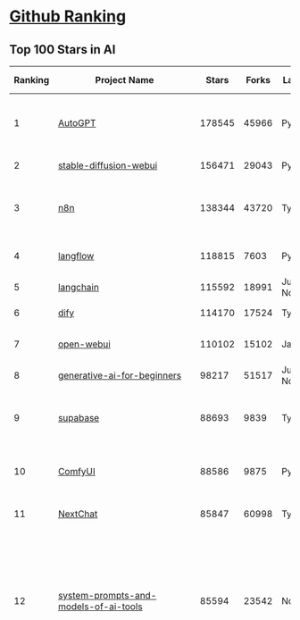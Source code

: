 [Github Ranking](../README.md)
==========

## Top 100 Stars in AI

| Ranking | Project Name | Stars | Forks | Language | Open Issues | Description | Last Commit |
| ------- | ------------ | ----- | ----- | -------- | ----------- | ----------- | ----------- |
| 1 | [AutoGPT](https://github.com/Significant-Gravitas/AutoGPT) | 178545 | 45966 | Python | 162 | AutoGPT is the vision of accessible AI for everyone, to use and to build on. Our mission is to provide the tools, so that you can focus on what matters. | 2025-09-17T03:17:35Z |
| 2 | [stable-diffusion-webui](https://github.com/AUTOMATIC1111/stable-diffusion-webui) | 156471 | 29043 | Python | 2369 | Stable Diffusion web UI | 2025-05-03T06:17:03Z |
| 3 | [n8n](https://github.com/n8n-io/n8n) | 138344 | 43720 | TypeScript | 701 | Fair-code workflow automation platform with native AI capabilities. Combine visual building with custom code, self-host or cloud, 400+ integrations. | 2025-09-16T21:28:24Z |
| 4 | [langflow](https://github.com/langflow-ai/langflow) | 118815 | 7603 | Python | 444 | Langflow is a powerful tool for building and deploying AI-powered agents and workflows. | 2025-09-17T00:50:17Z |
| 5 | [langchain](https://github.com/langchain-ai/langchain) | 115592 | 18991 | Jupyter Notebook | 122 | 🦜🔗 Build context-aware reasoning applications | 2025-09-17T03:07:14Z |
| 6 | [dify](https://github.com/langgenius/dify) | 114170 | 17524 | TypeScript | 462 | Production-ready platform for agentic workflow development. | 2025-09-17T03:18:31Z |
| 7 | [open-webui](https://github.com/open-webui/open-webui) | 110102 | 15102 | JavaScript | 214 | User-friendly AI Interface (Supports Ollama, OpenAI API, ...) | 2025-09-17T03:30:33Z |
| 8 | [generative-ai-for-beginners](https://github.com/microsoft/generative-ai-for-beginners) | 98217 | 51517 | Jupyter Notebook | 3 | 21 Lessons, Get Started Building with Generative AI  | 2025-09-15T03:15:03Z |
| 9 | [supabase](https://github.com/supabase/supabase) | 88693 | 9839 | TypeScript | 229 | The Postgres development platform. Supabase gives you a dedicated Postgres database to build your web, mobile, and AI applications. | 2025-09-17T03:34:21Z |
| 10 | [ComfyUI](https://github.com/comfyanonymous/ComfyUI) | 88586 | 9875 | Python | 2690 | The most powerful and modular diffusion model GUI, api and backend with a graph/nodes interface. | 2025-09-16T23:21:15Z |
| 11 | [NextChat](https://github.com/ChatGPTNextWeb/NextChat) | 85847 | 60998 | TypeScript | 664 | ✨ Light and Fast AI Assistant. Support: Web \| iOS \| MacOS \| Android \|  Linux \| Windows | 2025-09-15T10:53:22Z |
| 12 | [system-prompts-and-models-of-ai-tools](https://github.com/x1xhlol/system-prompts-and-models-of-ai-tools) | 85594 | 23542 | None | 49 | FULL Augment Code, Claude Code, Cluely, CodeBuddy, Cursor, Devin AI, Junie, Kiro, Leap.new, Lovable, Manus Agent Tools, NotionAI, Orchids.app, Perplexity, Poke, Qoder, Replit, Same.dev, Trae, Traycer AI, VSCode Agent, Warp.dev, Windsurf, Xcode, Z.ai Code, dia & v0. (And other Open Sourced) System Prompts, Internal Tools & AI Models | 2025-09-16T17:13:12Z |
| 13 | [funNLP](https://github.com/fighting41love/funNLP) | 76032 | 14999 | Python | 34 | 中英文敏感词、语言检测、中外手机/电话归属地/运营商查询、名字推断性别、手机号抽取、身份证抽取、邮箱抽取、中日文人名库、中文缩写库、拆字词典、词汇情感值、停用词、反动词表、暴恐词表、繁简体转换、英文模拟中文发音、汪峰歌词生成器、职业名称词库、同义词库、反义词库、否定词库、汽车品牌词库、汽车零件词库、连续英文切割、各种中文词向量、公司名字大全、古诗词库、IT词库、财经词库、成语词库、地名词库、历史名人词库、诗词词库、医学词库、饮食词库、法律词库、汽车词库、动物词库、中文聊天语料、中文谣言数据、百度中文问答数据集、句子相似度匹配算法集合、bert资源、文本生成&摘要相关工具、cocoNLP信息抽取工具、国内电话号码正则匹配、清华大学XLORE:中英文跨语言百科知识图谱、清华大学人工智能技术系列报告、自然语言生成、NLU太难了系列、自动对联数据及机器人、用户名黑名单列表、罪名法务名词及分类模型、微信公众号语料、cs224n深度学习自然语言处理课程、中文手写汉字识别、中文自然语言处理 语料/数据集、变量命名神器、分词语料库+代码、任务型对话英文数据集、ASR 语音数据集 + 基于深度学习的中文语音识别系统、笑声检测器、Microsoft多语言数字/单位/如日期时间识别包、中华新华字典数据库及api(包括常用歇后语、成语、词语和汉字)、文档图谱自动生成、SpaCy 中文模型、Common Voice语音识别数据集新版、神经网络关系抽取、基于bert的命名实体识别、关键词(Keyphrase)抽取包pke、基于医疗领域知识图谱的问答系统、基于依存句法与语义角色标注的事件三元组抽取、依存句法分析4万句高质量标注数据、cnocr：用来做中文OCR的Python3包、中文人物关系知识图谱项目、中文nlp竞赛项目及代码汇总、中文字符数据、speech-aligner: 从“人声语音”及其“语言文本”产生音素级别时间对齐标注的工具、AmpliGraph: 知识图谱表示学习(Python)库：知识图谱概念链接预测、Scattertext 文本可视化(python)、语言/知识表示工具：BERT & ERNIE、中文对比英文自然语言处理NLP的区别综述、Synonyms中文近义词工具包、HarvestText领域自适应文本挖掘工具（新词发现-情感分析-实体链接等）、word2word：(Python)方便易用的多语言词-词对集：62种语言/3,564个多语言对、语音识别语料生成工具：从具有音频/字幕的在线视频创建自动语音识别(ASR)语料库、构建医疗实体识别的模型（包含词典和语料标注）、单文档非监督的关键词抽取、Kashgari中使用gpt-2语言模型、开源的金融投资数据提取工具、文本自动摘要库TextTeaser: 仅支持英文、人民日报语料处理工具集、一些关于自然语言的基本模型、基于14W歌曲知识库的问答尝试--功能包括歌词接龙and已知歌词找歌曲以及歌曲歌手歌词三角关系的问答、基于Siamese bilstm模型的相似句子判定模型并提供训练数据集和测试数据集、用Transformer编解码模型实现的根据Hacker News文章标题自动生成评论、用BERT进行序列标记和文本分类的模板代码、LitBank：NLP数据集——支持自然语言处理和计算人文学科任务的100部带标记英文小说语料、百度开源的基准信息抽取系统、虚假新闻数据集、Facebook: LAMA语言模型分析，提供Transformer-XL/BERT/ELMo/GPT预训练语言模型的统一访问接口、CommonsenseQA：面向常识的英文QA挑战、中文知识图谱资料、数据及工具、各大公司内部里大牛分享的技术文档 PDF 或者 PPT、自然语言生成SQL语句（英文）、中文NLP数据增强（EDA）工具、英文NLP数据增强工具 、基于医药知识图谱的智能问答系统、京东商品知识图谱、基于mongodb存储的军事领域知识图谱问答项目、基于远监督的中文关系抽取、语音情感分析、中文ULMFiT-情感分析-文本分类-语料及模型、一个拍照做题程序、世界各国大规模人名库、一个利用有趣中文语料库 qingyun 训练出来的中文聊天机器人、中文聊天机器人seqGAN、省市区镇行政区划数据带拼音标注、教育行业新闻语料库包含自动文摘功能、开放了对话机器人-知识图谱-语义理解-自然语言处理工具及数据、中文知识图谱：基于百度百科中文页面-抽取三元组信息-构建中文知识图谱、masr: 中文语音识别-提供预训练模型-高识别率、Python音频数据增广库、中文全词覆盖BERT及两份阅读理解数据、ConvLab：开源多域端到端对话系统平台、中文自然语言处理数据集、基于最新版本rasa搭建的对话系统、基于TensorFlow和BERT的管道式实体及关系抽取、一个小型的证券知识图谱/知识库、复盘所有NLP比赛的TOP方案、OpenCLaP：多领域开源中文预训练语言模型仓库、UER：基于不同语料+编码器+目标任务的中文预训练模型仓库、中文自然语言处理向量合集、基于金融-司法领域(兼有闲聊性质)的聊天机器人、g2pC：基于上下文的汉语读音自动标记模块、Zincbase 知识图谱构建工具包、诗歌质量评价/细粒度情感诗歌语料库、快速转化「中文数字」和「阿拉伯数字」、百度知道问答语料库、基于知识图谱的问答系统、jieba_fast 加速版的jieba、正则表达式教程、中文阅读理解数据集、基于BERT等最新语言模型的抽取式摘要提取、Python利用深度学习进行文本摘要的综合指南、知识图谱深度学习相关资料整理、维基大规模平行文本语料、StanfordNLP 0.2.0：纯Python版自然语言处理包、NeuralNLP-NeuralClassifier：腾讯开源深度学习文本分类工具、端到端的封闭域对话系统、中文命名实体识别：NeuroNER vs. BertNER、新闻事件线索抽取、2019年百度的三元组抽取比赛：“科学空间队”源码、基于依存句法的开放域文本知识三元组抽取和知识库构建、中文的GPT2训练代码、ML-NLP - 机器学习(Machine Learning)NLP面试中常考到的知识点和代码实现、nlp4han:中文自然语言处理工具集(断句/分词/词性标注/组块/句法分析/语义分析/NER/N元语法/HMM/代词消解/情感分析/拼写检查、XLM：Facebook的跨语言预训练语言模型、用基于BERT的微调和特征提取方法来进行知识图谱百度百科人物词条属性抽取、中文自然语言处理相关的开放任务-数据集-当前最佳结果、CoupletAI - 基于CNN+Bi-LSTM+Attention 的自动对对联系统、抽象知识图谱、MiningZhiDaoQACorpus - 580万百度知道问答数据挖掘项目、brat rapid annotation tool: 序列标注工具、大规模中文知识图谱数据：1.4亿实体、数据增强在机器翻译及其他nlp任务中的应用及效果、allennlp阅读理解:支持多种数据和模型、PDF表格数据提取工具 、 Graphbrain：AI开源软件库和科研工具，目的是促进自动意义提取和文本理解以及知识的探索和推断、简历自动筛选系统、基于命名实体识别的简历自动摘要、中文语言理解测评基准，包括代表性的数据集&基准模型&语料库&排行榜、树洞 OCR 文字识别 、从包含表格的扫描图片中识别表格和文字、语声迁移、Python口语自然语言处理工具集(英文)、 similarity：相似度计算工具包，java编写、海量中文预训练ALBERT模型 、Transformers 2.0 、基于大规模音频数据集Audioset的音频增强 、Poplar：网页版自然语言标注工具、图片文字去除，可用于漫画翻译 、186种语言的数字叫法库、Amazon发布基于知识的人-人开放领域对话数据集 、中文文本纠错模块代码、繁简体转换 、 Python实现的多种文本可读性评价指标、类似于人名/地名/组织机构名的命名体识别数据集 、东南大学《知识图谱》研究生课程(资料)、. 英文拼写检查库 、 wwsearch是企业微信后台自研的全文检索引擎、CHAMELEON：深度学习新闻推荐系统元架构 、 8篇论文梳理BERT相关模型进展与反思、DocSearch：免费文档搜索引擎、 LIDA：轻量交互式对话标注工具 、aili - the fastest in-memory index in the East 东半球最快并发索引 、知识图谱车音工作项目、自然语言生成资源大全 、中日韩分词库mecab的Python接口库、中文文本摘要/关键词提取、汉字字符特征提取器 (featurizer)，提取汉字的特征（发音特征、字形特征）用做深度学习的特征、中文生成任务基准测评 、中文缩写数据集、中文任务基准测评 - 代表性的数据集-基准(预训练)模型-语料库-baseline-工具包-排行榜、PySS3：面向可解释AI的SS3文本分类器机器可视化工具 、中文NLP数据集列表、COPE - 格律诗编辑程序、doccano：基于网页的开源协同多语言文本标注工具 、PreNLP：自然语言预处理库、简单的简历解析器，用来从简历中提取关键信息、用于中文闲聊的GPT2模型：GPT2-chitchat、基于检索聊天机器人多轮响应选择相关资源列表(Leaderboards、Datasets、Papers)、(Colab)抽象文本摘要实现集锦(教程 、词语拼音数据、高效模糊搜索工具、NLP数据增广资源集、微软对话机器人框架 、 GitHub Typo Corpus：大规模GitHub多语言拼写错误/语法错误数据集、TextCluster：短文本聚类预处理模块 Short text cluster、面向语音识别的中文文本规范化、BLINK：最先进的实体链接库、BertPunc：基于BERT的最先进标点修复模型、Tokenizer：快速、可定制的文本词条化库、中文语言理解测评基准，包括代表性的数据集、基准(预训练)模型、语料库、排行榜、spaCy 医学文本挖掘与信息提取 、 NLP任务示例项目代码集、 python拼写检查库、chatbot-list - 行业内关于智能客服、聊天机器人的应用和架构、算法分享和介绍、语音质量评价指标(MOSNet, BSSEval, STOI, PESQ, SRMR)、 用138GB语料训练的法文RoBERTa预训练语言模型 、BERT-NER-Pytorch：三种不同模式的BERT中文NER实验、无道词典 - 有道词典的命令行版本，支持英汉互查和在线查询、2019年NLP亮点回顾、 Chinese medical dialogue data 中文医疗对话数据集 、最好的汉字数字(中文数字)-阿拉伯数字转换工具、 基于百科知识库的中文词语多词义/义项获取与特定句子词语语义消歧、awesome-nlp-sentiment-analysis - 情感分析、情绪原因识别、评价对象和评价词抽取、LineFlow：面向所有深度学习框架的NLP数据高效加载器、中文医学NLP公开资源整理 、MedQuAD：(英文)医学问答数据集、将自然语言数字串解析转换为整数和浮点数、Transfer Learning in Natural Language Processing (NLP) 、面向语音识别的中文/英文发音辞典、Tokenizers：注重性能与多功能性的最先进分词器、CLUENER 细粒度命名实体识别 Fine Grained Named Entity Recognition、 基于BERT的中文命名实体识别、中文谣言数据库、NLP数据集/基准任务大列表、nlp相关的一些论文及代码, 包括主题模型、词向量(Word Embedding)、命名实体识别(NER)、文本分类(Text Classificatin)、文本生成(Text Generation)、文本相似性(Text Similarity)计算等，涉及到各种与nlp相关的算法，基于keras和tensorflow 、Python文本挖掘/NLP实战示例、 Blackstone：面向非结构化法律文本的spaCy pipeline和NLP模型通过同义词替换实现文本“变脸” 、中文 预训练 ELECTREA 模型: 基于对抗学习 pretrain Chinese Model 、albert-chinese-ner - 用预训练语言模型ALBERT做中文NER 、基于GPT2的特定主题文本生成/文本增广、开源预训练语言模型合集、多语言句向量包、编码、标记和实现：一种可控高效的文本生成方法、 英文脏话大列表 、attnvis：GPT2、BERT等transformer语言模型注意力交互可视化、CoVoST：Facebook发布的多语种语音-文本翻译语料库，包括11种语言(法语、德语、荷兰语、俄语、西班牙语、意大利语、土耳其语、波斯语、瑞典语、蒙古语和中文)的语音、文字转录及英文译文、Jiagu自然语言处理工具 - 以BiLSTM等模型为基础，提供知识图谱关系抽取 中文分词 词性标注 命名实体识别 情感分析 新词发现 关键词 文本摘要 文本聚类等功能、用unet实现对文档表格的自动检测，表格重建、NLP事件提取文献资源列表 、 金融领域自然语言处理研究资源大列表、CLUEDatasetSearch - 中英文NLP数据集：搜索所有中文NLP数据集，附常用英文NLP数据集 、medical_NER - 中文医学知识图谱命名实体识别 、(哈佛)讲因果推理的免费书、知识图谱相关学习资料/数据集/工具资源大列表、Forte：灵活强大的自然语言处理pipeline工具集 、Python字符串相似性算法库、PyLaia：面向手写文档分析的深度学习工具包、TextFooler：针对文本分类/推理的对抗文本生成模块、Haystack：灵活、强大的可扩展问答(QA)框架、中文关键短语抽取工具 | 2024-05-10T07:38:24Z |
| 14 | [netdata](https://github.com/netdata/netdata) | 75923 | 6154 | C | 171 | The fastest path to AI-powered full stack observability, even for lean teams. | 2025-09-16T21:24:36Z |
| 15 | [gemini-cli](https://github.com/google-gemini/gemini-cli) | 75468 | 8012 | TypeScript | 1692 | An open-source AI agent that brings the power of Gemini directly into your terminal. | 2025-09-17T03:33:39Z |
| 16 | [Deep-Live-Cam](https://github.com/hacksider/Deep-Live-Cam) | 73154 | 10598 | Python | 74 | real time face swap and one-click video deepfake with only a single image | 2025-08-29T06:44:46Z |
| 17 | [LLMs-from-scratch](https://github.com/rasbt/LLMs-from-scratch) | 71641 | 10330 | Jupyter Notebook | 3 | Implement a ChatGPT-like LLM in PyTorch from scratch, step by step | 2025-09-17T02:23:31Z |
| 18 | [awesome-mcp-servers](https://github.com/punkpeye/awesome-mcp-servers) | 70354 | 5789 | None | 37 | A collection of MCP servers. | 2025-09-16T03:18:22Z |
| 19 | [browser-use](https://github.com/browser-use/browser-use) | 69996 | 8169 | Python | 108 | 🌐 Make websites accessible for AI agents. Automate tasks online with ease. | 2025-09-17T00:47:19Z |
| 20 | [awesome-llm-apps](https://github.com/Shubhamsaboo/awesome-llm-apps) | 69039 | 8732 | Python | 4 | Collection of awesome LLM apps with AI Agents and RAG using OpenAI, Anthropic, Gemini and opensource models. | 2025-09-15T05:12:31Z |
| 21 | [lobe-chat](https://github.com/lobehub/lobe-chat) | 65613 | 13591 | TypeScript | 919 | 🤯 Lobe Chat - an open-source, modern design AI chat framework. Supports multiple AI providers (OpenAI / Claude 4 / Gemini / DeepSeek / Ollama / Qwen), Knowledge Base (file upload / RAG ), one click install MCP Marketplace and Artifacts / Thinking. One-click FREE deployment of your private AI Agent application. | 2025-09-17T03:36:05Z |
| 22 | [AppFlowy](https://github.com/AppFlowy-IO/AppFlowy) | 65480 | 4551 | Dart | 963 | Bring projects, wikis, and teams together with AI. AppFlowy is the AI collaborative workspace where you achieve more without losing control of your data. The leading open source Notion alternative. | 2025-09-12T08:21:33Z |
| 23 | [ragflow](https://github.com/infiniflow/ragflow) | 64517 | 6729 | TypeScript | 2816 | RAGFlow is a leading open-source Retrieval-Augmented Generation (RAG) engine that fuses cutting-edge RAG with Agent capabilities to create a superior context layer for LLMs | 2025-09-17T02:30:45Z |
| 24 | [LLaMA-Factory](https://github.com/hiyouga/LLaMA-Factory) | 58433 | 7176 | Python | 637 | Unified Efficient Fine-Tuning of 100+ LLMs & VLMs (ACL 2024) | 2025-09-16T09:04:21Z |
| 25 | [MetaGPT](https://github.com/FoundationAgents/MetaGPT) | 58430 | 7061 | Python | 11 | 🌟 The Multi-Agent Framework: First AI Software Company, Towards Natural Language Programming | 2025-06-30T11:45:55Z |
| 26 | [firecrawl](https://github.com/firecrawl/firecrawl) | 57770 | 4775 | TypeScript | 140 | The Web Data API for AI - Turn entire websites into LLM-ready markdown or structured data 🔥 | 2025-09-17T01:54:13Z |
| 27 | [gpt-engineer](https://github.com/AntonOsika/gpt-engineer) | 54869 | 7293 | Python | 31 | CLI platform to experiment with codegen. Precursor to: https://lovable.dev | 2025-05-14T10:15:10Z |
| 28 | [PaddleOCR](https://github.com/PaddlePaddle/PaddleOCR) | 54242 | 8629 | Python | 138 | Turn any PDF or image document into structured data for your AI. A powerful, lightweight OCR toolkit that bridges the gap between images/PDFs and LLMs. Supports 80+ languages. | 2025-09-16T06:50:51Z |
| 29 | [ChatGPT](https://github.com/lencx/ChatGPT) | 54092 | 6153 | Rust | 848 | 🔮 ChatGPT Desktop Application (Mac, Windows and Linux) | 2024-08-29T17:58:11Z |
| 30 | [crawl4ai](https://github.com/unclecode/crawl4ai) | 53410 | 5309 | Python | 170 | 🚀🤖 Crawl4AI: Open-source LLM Friendly Web Crawler & Scraper. Don't be shy, join here: https://discord.gg/jP8KfhDhyN | 2025-09-16T07:48:45Z |
| 31 | [meilisearch](https://github.com/meilisearch/meilisearch) | 53202 | 2167 | Rust | 208 | A lightning-fast search engine API bringing AI-powered hybrid search to your sites and applications. | 2025-09-16T15:45:52Z |
| 32 | [OpenBB](https://github.com/OpenBB-finance/OpenBB) | 52305 | 4973 | Python | 36 | Financial data platform for analysts, quants and AI agents. | 2025-09-17T01:01:26Z |
| 33 | [autogen](https://github.com/microsoft/autogen) | 49849 | 7631 | Python | 398 | A programming framework for agentic AI 🤖 PyPi: autogen-agentchat Discord: https://aka.ms/autogen-discord Office Hour: https://aka.ms/autogen-officehour | 2025-09-16T09:49:09Z |
| 34 | [anything-llm](https://github.com/Mintplex-Labs/anything-llm) | 49120 | 5085 | JavaScript | 265 | The all-in-one Desktop & Docker AI application with built-in RAG, AI agents, No-code agent builder, MCP compatibility,  and more. | 2025-09-17T02:00:51Z |
| 35 | [unsloth](https://github.com/unslothai/unsloth) | 45550 | 3707 | Python | 746 | Fine-tuning & Reinforcement Learning for LLMs. 🦥 Train OpenAI gpt-oss, Qwen3, Llama 4, DeepSeek-R1, Gemma 3, TTS 2x faster with 70% less VRAM. | 2025-09-16T17:07:03Z |
| 36 | [dbeaver](https://github.com/dbeaver/dbeaver) | 45417 | 3840 | Java | 3063 | Free universal database tool and SQL client | 2025-09-16T17:05:12Z |
| 37 | [text-generation-webui](https://github.com/oobabooga/text-generation-webui) | 44987 | 5778 | Python | 2583 | The definitive Web UI for local AI, with powerful features and easy setup. | 2025-09-03T23:50:25Z |
| 38 | [JeecgBoot](https://github.com/jeecgboot/JeecgBoot) | 43874 | 15555 | Java | 67 | 🔥AI低代码平台，助力企业快速实现低代码开发和构建AI应用！前后端分离架构 SpringBoot3，SpringCloud、Mybatis，Ant Design&Vue3、TS+vite！强大代码生成器实现前后端一键生成，无需手写代码! 引领AI低代码开发模式：AI生成→在线编码→代码生成→手工合并，解决Java项目80%重复工作，提升效率，节省成本，兼顾灵活性~ | 2025-09-13T12:31:20Z |
| 39 | [Flowise](https://github.com/FlowiseAI/Flowise) | 43706 | 22292 | TypeScript | 597 | Build AI Agents, Visually | 2025-09-16T22:52:19Z |
| 40 | [ClickHouse](https://github.com/ClickHouse/ClickHouse) | 42919 | 7661 | C++ | 4555 | ClickHouse® is a real-time analytics database management system | 2025-09-17T03:33:51Z |
| 41 | [airflow](https://github.com/apache/airflow) | 42395 | 15603 | Python | 1301 | Apache Airflow - A platform to programmatically author, schedule, and monitor workflows | 2025-09-17T02:16:58Z |
| 42 | [GitHubDaily](https://github.com/GitHubDaily/GitHubDaily) | 42036 | 4263 | None | 421 | 坚持分享 GitHub 上高质量、有趣实用的开源技术教程、开发者工具、编程网站、技术资讯。A list cool, interesting projects of GitHub. | 2025-03-20T08:54:47Z |
| 43 | [kong](https://github.com/Kong/kong) | 41770 | 4983 | Lua | 63 | 🦍 The Cloud-Native API Gateway and AI Gateway. | 2025-09-15T13:27:07Z |
| 44 | [ailearning](https://github.com/apachecn/ailearning) | 41450 | 11587 | Python | 3 | AiLearning：数据分析+机器学习实战+线性代数+PyTorch+NLTK+TF2 | 2024-11-12T16:21:55Z |
| 45 | [ColossalAI](https://github.com/hpcaitech/ColossalAI) | 41154 | 4532 | Python | 430 | Making large AI models cheaper, faster and more accessible | 2025-09-16T08:30:38Z |
| 46 | [llm-app](https://github.com/pathwaycom/llm-app) | 40640 | 1090 | Jupyter Notebook | 4 | Ready-to-run cloud templates for RAG, AI pipelines, and enterprise search with live data. 🐳Docker-friendly.⚡Always in sync with Sharepoint, Google Drive, S3, Kafka, PostgreSQL, real-time data APIs, and more. | 2025-09-15T12:49:25Z |
| 47 | [ai-hedge-fund](https://github.com/virattt/ai-hedge-fund) | 40596 | 7155 | Python | 21 | An AI Hedge Fund Team | 2025-09-17T01:02:28Z |
| 48 | [AI-For-Beginners](https://github.com/microsoft/AI-For-Beginners) | 40211 | 7886 | Jupyter Notebook | 21 | 12 Weeks, 24 Lessons, AI for All! | 2025-09-09T20:42:34Z |
| 49 | [mem0](https://github.com/mem0ai/mem0) | 39958 | 4208 | Python | 319 | Universal memory layer for AI Agents; Announcing OpenMemory MCP - local and secure memory management. | 2025-09-16T05:18:44Z |
| 50 | [MoneyPrinterTurbo](https://github.com/harry0703/MoneyPrinterTurbo) | 39928 | 5795 | Python | 183 | 利用AI大模型，一键生成高清短视频 Generate short videos with one click using AI LLM. | 2025-06-11T06:34:54Z |
| 51 | [upscayl](https://github.com/upscayl/upscayl) | 39782 | 1855 | TypeScript | 52 | 🆙 Upscayl - #1 Free and Open Source AI Image Upscaler for Linux, MacOS and Windows. | 2025-09-08T13:13:37Z |
| 52 | [chatgpt-on-wechat](https://github.com/zhayujie/chatgpt-on-wechat) | 39064 | 9436 | Python | 305 | 基于大模型搭建的聊天机器人，同时支持 微信公众号、企业微信应用、飞书、钉钉 等接入，可选择ChatGPT/Claude/DeepSeek/文心一言/讯飞星火/通义千问/ Gemini/GLM-4/Kimi/LinkAI，能处理文本、语音和图片，访问操作系统和互联网，支持基于自有知识库进行定制企业智能客服。 | 2025-08-08T02:47:49Z |
| 53 | [ray](https://github.com/ray-project/ray) | 38960 | 6803 | Python | 2751 | Ray is an AI compute engine. Ray consists of a core distributed runtime and a set of AI Libraries for accelerating ML workloads. | 2025-09-17T03:13:08Z |
| 54 | [docling](https://github.com/docling-project/docling) | 38820 | 2690 | Python | 559 | Get your documents ready for gen AI | 2025-09-16T14:44:58Z |
| 55 | [ai-agents-for-beginners](https://github.com/microsoft/ai-agents-for-beginners) | 38770 | 12493 | Jupyter Notebook | 8 | 12 Lessons to Get Started Building AI Agents | 2025-09-16T15:22:53Z |
| 56 | [quivr](https://github.com/QuivrHQ/quivr) | 38438 | 3675 | Python | 2 | Opiniated RAG for integrating GenAI in your apps 🧠   Focus on your product rather than the RAG. Easy integration in existing products with customisation!  Any LLM: GPT4, Groq, Llama. Any Vectorstore: PGVector, Faiss. Any Files. Anyway you want.  | 2025-07-09T12:55:23Z |
| 57 | [photoprism](https://github.com/photoprism/photoprism) | 38355 | 2146 | Go | 429 | AI-Powered Photos App for the Decentralized Web 🌈💎✨ | 2025-09-16T22:50:27Z |
| 58 | [crewAI](https://github.com/crewAIInc/crewAI) | 38182 | 5052 | Python | 54 | Framework for orchestrating role-playing, autonomous AI agents. By fostering collaborative intelligence, CrewAI empowers agents to work together seamlessly, tackling complex tasks. | 2025-09-16T20:44:48Z |
| 59 | [aider](https://github.com/Aider-AI/aider) | 37470 | 3492 | Python | 1026 | aider is AI pair programming in your terminal | 2025-09-05T14:09:23Z |
| 60 | [Open-Assistant](https://github.com/LAION-AI/Open-Assistant) | 37466 | 3295 | Python | 227 | OpenAssistant is a chat-based assistant that understands tasks, can interact with third-party systems, and retrieve information dynamically to do so. | 2024-08-17T01:55:35Z |
| 61 | [chatbox](https://github.com/chatboxai/chatbox) | 36659 | 3555 | TypeScript | 852 | User-friendly Desktop Client App for AI Models/LLMs (GPT, Claude, Gemini, Ollama...) | 2025-09-13T13:01:11Z |
| 62 | [MockingBird](https://github.com/babysor/MockingBird) | 36647 | 5263 | Python | 477 | 🚀AI拟声: 5秒内克隆您的声音并生成任意语音内容 Clone a voice in 5 seconds to generate arbitrary speech in real-time | 2024-11-15T05:00:29Z |
| 63 | [ToolJet](https://github.com/ToolJet/ToolJet) | 36535 | 4755 | JavaScript | 631 | ToolJet is the open-source foundation of ToolJet AI - the AI-native platform for building internal tools, dashboard, business applications, workflows and AI agents 🚀 | 2025-09-16T21:29:40Z |
| 64 | [google-research](https://github.com/google-research/google-research) | 36380 | 8184 | Jupyter Notebook | 1069 | Google Research | 2025-09-08T14:53:58Z |
| 65 | [mindsdb](https://github.com/mindsdb/mindsdb) | 35722 | 5761 | Python | 45 | AI Analytics Engine that can answer questions over large scale data. - The only MCP Server you'll ever need | 2025-09-16T22:18:56Z |
| 66 | [cursor-free-vip](https://github.com/yeongpin/cursor-free-vip) | 35488 | 4354 | Python | 575 | [Support 0.49.x]（Reset Cursor AI MachineID & Bypass Higher Token Limit） Cursor Ai ，自动重置机器ID ， 免费升级使用Pro功能: You've reached your trial request limit. / Too many free trial accounts used on this machine. Please upgrade to pro. We have this limit in place to prevent abuse. Please let us know if you believe this is a mistake. | 2025-09-16T03:47:39Z |
| 67 | [LocalAI](https://github.com/mudler/LocalAI) | 35334 | 2771 | Go | 333 | :robot: The free, Open Source alternative to OpenAI, Claude and others. Self-hosted and local-first. Drop-in replacement for OpenAI,  running on consumer-grade hardware. No GPU required. Runs gguf, transformers, diffusers and many more models architectures. Features: Generate Text, Audio, Video, Images, Voice Cloning, Distributed, P2P inference | 2025-09-16T21:09:47Z |
| 68 | [AgentGPT](https://github.com/reworkd/AgentGPT) | 34932 | 9470 | TypeScript | 130 | 🤖 Assemble, configure, and deploy autonomous AI Agents in your browser. | 2025-04-29T01:19:32Z |
| 69 | [gold-miner](https://github.com/xitu/gold-miner) | 34263 | 5042 | None | 11 | 🥇掘金翻译计划，可能是世界最大最好的英译中技术社区，最懂读者和译者的翻译平台： | 2024-04-17T09:44:37Z |
| 70 | [Folo](https://github.com/RSSNext/Folo) | 34051 | 1625 | TypeScript | 252 | 🧡 Follow everything in one place | 2025-09-17T01:40:46Z |
| 71 | [awesome-cursorrules](https://github.com/PatrickJS/awesome-cursorrules) | 33867 | 2853 | MDX | 35 | 📄  Configuration files that enhance Cursor AI editor experience with custom rules and behaviors | 2025-09-09T19:53:44Z |
| 72 | [agno](https://github.com/agno-agi/agno) | 33527 | 4259 | Python | 136 | High-performance runtime for multi-agent systems. Build, run and manage secure multi-agent systems in your cloud. | 2025-09-17T02:44:35Z |
| 73 | [Fabric](https://github.com/danielmiessler/Fabric) | 33490 | 3423 | JavaScript | 39 | Fabric is an open-source framework for augmenting humans using AI. It provides a modular system for solving specific problems using a crowdsourced set of AI prompts that can be used anywhere. | 2025-09-17T01:01:21Z |
| 74 | [gpt-pilot](https://github.com/Pythagora-io/gpt-pilot) | 33361 | 3417 | Python | 237 | The first real AI developer | 2025-09-11T13:41:50Z |
| 75 | [ruoyi-vue-pro](https://github.com/YunaiV/ruoyi-vue-pro) | 33242 | 7161 | Java | 8 | 🔥 官方推荐 🔥 RuoYi-Vue 全新 Pro 版本，优化重构所有功能。基于 Spring Boot + MyBatis Plus + Vue & Element 实现的后台管理系统 + 微信小程序，支持 RBAC 动态权限、数据权限、SaaS 多租户、Flowable 工作流、三方登录、支付、短信、商城、CRM、ERP、AI 大模型等功能。你的 ⭐️ Star ⭐️，是作者生发的动力！ | 2025-08-31T11:51:42Z |
| 76 | [spaCy](https://github.com/explosion/spaCy) | 32487 | 4576 | Python | 171 | 💫 Industrial-strength Natural Language Processing (NLP) in Python | 2025-05-28T15:28:05Z |
| 77 | [chatbot-ui](https://github.com/mckaywrigley/chatbot-ui) | 32295 | 9321 | TypeScript | 177 | AI chat for any model. | 2024-08-03T00:38:07Z |
| 78 | [tabby](https://github.com/TabbyML/tabby) | 32101 | 1584 | Rust | 212 | Self-hosted AI coding assistant | 2025-08-26T20:03:41Z |
| 79 | [nacos](https://github.com/alibaba/nacos) | 32054 | 13141 | Java | 246 | an easy-to-use dynamic service discovery, configuration and service management platform for building AI cloud native applications. | 2025-09-17T01:50:55Z |
| 80 | [fairseq](https://github.com/facebookresearch/fairseq) | 31809 | 6605 | Python | 1193 | Facebook AI Research Sequence-to-Sequence Toolkit written in Python. | 2025-09-09T17:55:23Z |
| 81 | [netron](https://github.com/lutzroeder/netron) | 31393 | 2994 | JavaScript | 20 | Visualizer for neural network, deep learning and machine learning models | 2025-09-16T16:07:32Z |
| 82 | [cursor](https://github.com/cursor/cursor) | 31307 | 2048 | None | 2091 | The AI Code Editor | 2024-10-13T19:23:26Z |
| 83 | [khoj](https://github.com/khoj-ai/khoj) | 31059 | 1801 | Python | 75 | Your AI second brain. Self-hostable. Get answers from the web or your docs. Build custom agents, schedule automations, do deep research. Turn any online or local LLM into your personal, autonomous AI (gpt, claude, gemini, llama, qwen, mistral). Get started - free. | 2025-09-16T09:17:58Z |
| 84 | [exo](https://github.com/exo-explore/exo) | 30929 | 2040 | Python | 365 | Run your own AI cluster at home with everyday devices 📱💻 🖥️⌚ | 2025-03-21T22:23:32Z |
| 85 | [qlib](https://github.com/microsoft/qlib) | 30636 | 4736 | Python | 257 | Qlib is an AI-oriented Quant investment platform that aims to use AI tech to empower Quant Research, from exploring ideas to implementing productions. Qlib supports diverse ML modeling paradigms, including supervised learning, market dynamics modeling, and RL, and is now equipped with https://github.com/microsoft/RD-Agent to automate R&D process. | 2025-09-15T09:12:08Z |
| 86 | [context7](https://github.com/upstash/context7) | 30464 | 1521 | JavaScript | 68 | Context7 MCP Server -- Up-to-date code documentation for LLMs and AI code editors | 2025-09-15T12:57:23Z |
| 87 | [AI-Expert-Roadmap](https://github.com/AMAI-GmbH/AI-Expert-Roadmap) | 30281 | 2542 | JavaScript | 12 | Roadmap to becoming an Artificial Intelligence Expert in 2022 | 2025-09-12T14:59:30Z |
| 88 | [roop](https://github.com/s0md3v/roop) | 30203 | 6855 | Python | 0 | one-click face swap | 2024-08-19T12:57:17Z |
| 89 | [pytorch-lightning](https://github.com/Lightning-AI/pytorch-lightning) | 30134 | 3571 | Python | 830 | Pretrain, finetune ANY AI model of ANY size on multiple GPUs, TPUs with zero code changes. | 2025-09-16T17:37:00Z |
| 90 | [LibreChat](https://github.com/danny-avila/LibreChat) | 30032 | 5716 | TypeScript | 178 | Enhanced ChatGPT Clone: Features Agents, MCP, DeepSeek, Anthropic, AWS, OpenAI, Responses API, Azure, Groq, o1, GPT-5, Mistral, OpenRouter, Vertex AI, Gemini, Artifacts, AI model switching, message search, Code Interpreter, langchain, DALL-E-3, OpenAPI Actions, Functions, Secure Multi-User Auth, Presets, open-source for self-hosting. Active. | 2025-09-15T22:41:36Z |
| 91 | [Mr.-Ranedeer-AI-Tutor](https://github.com/JushBJJ/Mr.-Ranedeer-AI-Tutor) | 29649 | 3385 | None | 13 | A GPT-4 AI Tutor Prompt for customizable personalized learning experiences. | 2025-06-14T06:58:48Z |
| 92 | [continue](https://github.com/continuedev/continue) | 28956 | 3500 | TypeScript | 675 | ⏩ Ship faster with Continuous AI. Build and run custom agents across your IDE, terminal, and CI | 2025-09-17T01:44:30Z |
| 93 | [Jobs_Applier_AI_Agent_AIHawk](https://github.com/feder-cr/Jobs_Applier_AI_Agent_AIHawk) | 28823 | 4378 | Python | 11 | AIHawk aims to easy job hunt process by automating the job application process. Utilizing artificial intelligence, it enables users to apply for multiple jobs in a tailored way. | 2025-05-28T13:24:12Z |
| 94 | [so-vits-svc](https://github.com/svc-develop-team/so-vits-svc) | 27615 | 5047 | Python | 21 | SoftVC VITS Singing Voice Conversion | 2023-11-11T13:11:31Z |
| 95 | [PDFMathTranslate](https://github.com/Byaidu/PDFMathTranslate) | 27414 | 2409 | Python | 109 | PDF scientific paper translation with preserved formats - 基于 AI 完整保留排版的 PDF 文档全文双语翻译，支持 Google/DeepL/Ollama/OpenAI 等服务，提供 CLI/GUI/MCP/Docker/Zotero | 2025-09-15T14:14:17Z |
| 96 | [500-AI-Machine-learning-Deep-learning-Computer-vision-NLP-Projects-with-code](https://github.com/ashishpatel26/500-AI-Machine-learning-Deep-learning-Computer-vision-NLP-Projects-with-code) | 27332 | 6211 | None | 43 | 500 AI Machine learning Deep learning Computer vision NLP Projects with code | 2025-08-01T11:54:09Z |
| 97 | [Genesis](https://github.com/Genesis-Embodied-AI/Genesis) | 27243 | 2495 | Python | 119 | A generative world for general-purpose robotics & embodied AI learning. | 2025-09-16T21:23:33Z |
| 98 | [nx](https://github.com/nrwl/nx) | 27007 | 2593 | TypeScript | 615 | Get to green PRs in half the time. Nx optimizes your builds, scales your CI, and fixes failed PRs. Built for developers and AI agents. | 2025-09-17T02:16:08Z |
| 99 | [generative-models](https://github.com/Stability-AI/generative-models) | 26389 | 2949 | Python | 273 | Generative Models by Stability AI | 2025-05-20T14:53:33Z |
| 100 | [semantic-kernel](https://github.com/microsoft/semantic-kernel) | 26181 | 4218 | C# | 507 | Integrate cutting-edge LLM technology quickly and easily into your apps | 2025-09-16T22:02:06Z |

